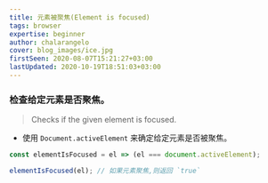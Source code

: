 ```yaml
---
title: 元素被聚焦(Element is focused)
tags: browser
expertise: beginner
author: chalarangelo
cover: blog_images/ice.jpg
firstSeen: 2020-08-07T15:21:27+03:00
lastUpdated: 2020-10-19T18:51:03+03:00
---
```


### 检查给定元素是否聚焦。
> Checks if the given element is focused.

- 使用 `Document.activeElement` 来确定给定元素是否被聚焦。

```js
const elementIsFocused = el => (el === document.activeElement);
```

```js
elementIsFocused(el); // 如果元素聚焦,则返回 `true`
```
